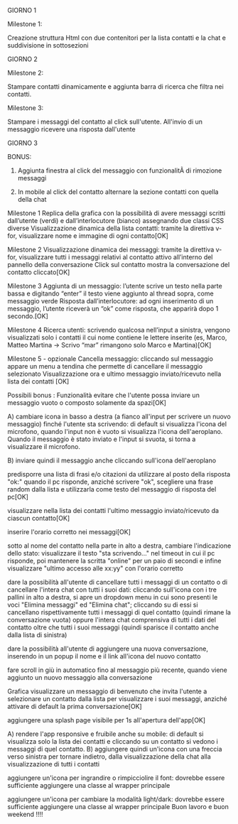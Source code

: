 GIORNO 1

Milestone 1:

Creazione struttura Html con due contenitori per la lista contatti e la chat e suddivisione in sottosezioni

GIORNO 2

Milestone 2:

Stampare contatti dinamicamente e aggiunta barra di ricerca che filtra nei contatti.

Milestone 3:

Stampare i messaggi del contatto al click sull'utente. All'invio di un messaggio ricevere una risposta dall'utente

GIORNO 3

BONUS:

1) Aggiunta finestra al click del messaggio con funzionalitÃ  di rimozione messaggi

2) In mobile al click del contatto alternare la sezione contatti con quella della chat


Milestone 1
Replica della grafica con la possibilità di avere messaggi scritti dall’utente (verdi) e dall’interlocutore (bianco) assegnando due classi CSS diverse
Visualizzazione dinamica della lista contatti: tramite la direttiva v-for, visualizzare nome e immagine di ogni contatto[OK]

Milestone 2
Visualizzazione dinamica dei messaggi: tramite la direttiva v-for, visualizzare tutti i messaggi relativi al contatto attivo all’interno del pannello della conversazione
Click sul contatto mostra la conversazione del contatto cliccato[OK]

Milestone 3
Aggiunta di un messaggio: l’utente scrive un testo nella parte bassa e digitando “enter” il testo viene aggiunto al thread sopra, come messaggio verde
Risposta dall’interlocutore: ad ogni inserimento di un messaggio, l’utente riceverà un “ok” come risposta, che apparirà dopo 1 secondo.[OK]

Milestone 4
Ricerca utenti: scrivendo qualcosa nell’input a sinistra, vengono visualizzati solo i contatti il cui nome contiene le lettere inserite (es, Marco, Matteo Martina -> Scrivo “mar” rimangono solo Marco e Martina)[OK]

Milestone 5 - opzionale
Cancella messaggio: cliccando sul messaggio appare un menu a tendina che permette di cancellare il messaggio selezionato
Visualizzazione ora e ultimo messaggio inviato/ricevuto nella lista dei contatti [OK]

Possibili bonus :
Funzionalità
evitare che l'utente possa inviare un messaggio vuoto o composto solamente da spazi[OK]

A) cambiare icona in basso a destra (a fianco all'input per scrivere un nuovo messaggio) finché l'utente sta scrivendo: di default si visualizza l'icona del microfono, quando l'input non è vuoto si visualizza l'icona dell'aeroplano. Quando il messaggio è stato inviato e l'input si svuota, si torna a visualizzare il microfono.

B) inviare quindi il messaggio anche cliccando sull'icona dell'aeroplano

predisporre una lista di frasi e/o citazioni da utilizzare al posto della risposta "ok:" quando il pc risponde, anziché scrivere "ok", scegliere una frase random dalla lista e utilizzarla come testo del messaggio di risposta del pc[OK]

visualizzare nella lista dei contatti l'ultimo messaggio inviato/ricevuto da ciascun contatto[OK]

inserire l'orario corretto nei messaggi[OK]

sotto al nome del contatto nella parte in alto a destra, cambiare l'indicazione dello stato: visualizzare il testo "sta scrivendo..." nel timeout in cui il pc risponde, poi mantenere la scritta "online" per un paio di secondi e infine visualizzare "ultimo accesso alle xx:yy" con l'orario corretto

dare la possibilità all'utente di cancellare tutti i messaggi di un contatto o di cancellare l'intera chat con tutti i suoi dati: cliccando sull'icona con i tre pallini in alto a destra, si apre un dropdown menu in cui sono presenti le voci "Elimina messaggi" ed "Elimina chat"; cliccando su di essi si cancellano rispettivamente tutti i messaggi di quel contatto (quindi rimane la conversazione vuota) oppure l'intera chat comprensiva di tutti i dati del contatto oltre che tutti i suoi messaggi (quindi sparisce il contatto anche dalla lista di sinistra)

dare la possibilità all'utente di aggiungere una nuova conversazione, inserendo in un popup il nome e il link all'icona del nuovo contatto

fare scroll in giù in automatico fino al messaggio più recente, quando viene aggiunto un nuovo messaggio alla conversazione

Grafica
visualizzare un messaggio di benvenuto che invita l'utente a selezionare un contatto dalla lista per visualizzare i suoi messaggi, anziché attivare di default la prima conversazione[OK]

aggiungere una splash page visibile per 1s all'apertura dell'app[OK]

A) rendere l'app responsive e fruibile anche su mobile: di default si visualizza solo la lista dei contatti e cliccando su un contatto si vedono i messaggi di quel contatto.
B) aggiungere quindi un'icona con una freccia verso sinistra per tornare indietro, dalla visualizzazione della chat alla visualizzazione di tutti i contatti

aggiungere un'icona per ingrandire o rimpicciolire il font: dovrebbe essere sufficiente aggiungere una classe al wrapper principale

aggiungere un'icona per cambiare la modalità light/dark: dovrebbe essere sufficiente aggiungere una classe al wrapper principale
Buon lavoro  e buon weekend !!!!
